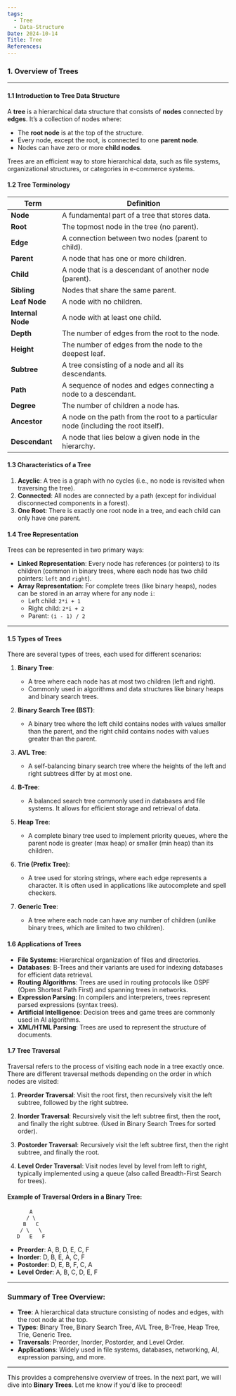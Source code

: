 ```yaml
---
tags:
  - Tree
  - Data-Structure
Date: 2024-10-14
Title: Tree
References:
---
```

### 1. **Overview of Trees**

---

#### 1.1 **Introduction to Tree Data Structure**

A **tree** is a hierarchical data structure that consists of **nodes** connected by **edges**. It’s a collection of nodes where:
- The **root node** is at the top of the structure.
- Every node, except the root, is connected to one **parent node**.
- Nodes can have zero or more **child nodes**.
  
Trees are an efficient way to store hierarchical data, such as file systems, organizational structures, or categories in e-commerce systems.

#### 1.2 **Tree Terminology**

| Term             | Definition                                                                                   |
|------------------|----------------------------------------------------------------------------------------------|
| **Node**         | A fundamental part of a tree that stores data.                                                |
| **Root**         | The topmost node in the tree (no parent).                                                     |
| **Edge**         | A connection between two nodes (parent to child).                                             |
| **Parent**       | A node that has one or more children.                                                         |
| **Child**        | A node that is a descendant of another node (parent).                                         |
| **Sibling**      | Nodes that share the same parent.                                                             |
| **Leaf Node**    | A node with no children.                                                                     |
| **Internal Node**| A node with at least one child.                                                              |
| **Depth**        | The number of edges from the root to the node.                                                |
| **Height**       | The number of edges from the node to the deepest leaf.                                        |
| **Subtree**      | A tree consisting of a node and all its descendants.                                          |
| **Path**         | A sequence of nodes and edges connecting a node to a descendant.                              |
| **Degree**       | The number of children a node has.                                                           |
| **Ancestor**     | A node on the path from the root to a particular node (including the root itself).            |
| **Descendant**   | A node that lies below a given node in the hierarchy.                                         |

#### 1.3 **Characteristics of a Tree**

1. **Acyclic**: A tree is a graph with no cycles (i.e., no node is revisited when traversing the tree).
2. **Connected**: All nodes are connected by a path (except for individual disconnected components in a forest).
3. **One Root**: There is exactly one root node in a tree, and each child can only have one parent.

#### 1.4 **Tree Representation**

Trees can be represented in two primary ways:
- **Linked Representation**: Every node has references (or pointers) to its children (common in binary trees, where each node has two child pointers: `left` and `right`).
- **Array Representation**: For complete trees (like binary heaps), nodes can be stored in an array where for any node `i`:
  - Left child: `2*i + 1`
  - Right child: `2*i + 2`
  - Parent: `(i - 1) / 2`

---

#### 1.5 **Types of Trees**

There are several types of trees, each used for different scenarios:

1. **Binary Tree**:
   - A tree where each node has at most two children (left and right).
   - Commonly used in algorithms and data structures like binary heaps and binary search trees.
  
2. **Binary Search Tree (BST)**:
   - A binary tree where the left child contains nodes with values smaller than the parent, and the right child contains nodes with values greater than the parent.
  
3. **AVL Tree**:
   - A self-balancing binary search tree where the heights of the left and right subtrees differ by at most one.
  
4. **B-Tree**:
   - A balanced search tree commonly used in databases and file systems. It allows for efficient storage and retrieval of data.
  
5. **Heap Tree**:
   - A complete binary tree used to implement priority queues, where the parent node is greater (max heap) or smaller (min heap) than its children.
  
6. **Trie (Prefix Tree)**:
   - A tree used for storing strings, where each edge represents a character. It is often used in applications like autocomplete and spell checkers.
  
7. **Generic Tree**:
   - A tree where each node can have any number of children (unlike binary trees, which are limited to two children).

#### 1.6 **Applications of Trees**

- **File Systems**: Hierarchical organization of files and directories.
- **Databases**: B-Trees and their variants are used for indexing databases for efficient data retrieval.
- **Routing Algorithms**: Trees are used in routing protocols like OSPF (Open Shortest Path First) and spanning trees in networks.
- **Expression Parsing**: In compilers and interpreters, trees represent parsed expressions (syntax trees).
- **Artificial Intelligence**: Decision trees and game trees are commonly used in AI algorithms.
- **XML/HTML Parsing**: Trees are used to represent the structure of documents.

#### 1.7 **Tree Traversal**

Traversal refers to the process of visiting each node in a tree exactly once. There are different traversal methods depending on the order in which nodes are visited:
  
1. **Preorder Traversal**: Visit the root first, then recursively visit the left subtree, followed by the right subtree.
  
2. **Inorder Traversal**: Recursively visit the left subtree first, then the root, and finally the right subtree. (Used in Binary Search Trees for sorted order).
  
3. **Postorder Traversal**: Recursively visit the left subtree first, then the right subtree, and finally the root.
  
4. **Level Order Traversal**: Visit nodes level by level from left to right, typically implemented using a queue (also called Breadth-First Search for trees).

#### Example of Traversal Orders in a Binary Tree:
```
       A
      / \
     B   C
    / \   \
   D   E   F
```

- **Preorder**: A, B, D, E, C, F
- **Inorder**: D, B, E, A, C, F
- **Postorder**: D, E, B, F, C, A
- **Level Order**: A, B, C, D, E, F

---

### Summary of Tree Overview:

- **Tree**: A hierarchical data structure consisting of nodes and edges, with the root node at the top.
- **Types**: Binary Tree, Binary Search Tree, AVL Tree, B-Tree, Heap Tree, Trie, Generic Tree.
- **Traversals**: Preorder, Inorder, Postorder, and Level Order.
- **Applications**: Widely used in file systems, databases, networking, AI, expression parsing, and more.
  
---

This provides a comprehensive overview of trees. In the next part, we will dive into **Binary Trees**. Let me know if you'd like to proceed!